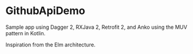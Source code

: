 # GithubApiDemo

Sample app using Dagger 2, RXJava 2, Retrofit 2, and Anko using the MUV pattern in Kotlin.

Inspiration from the Elm architecture. 
